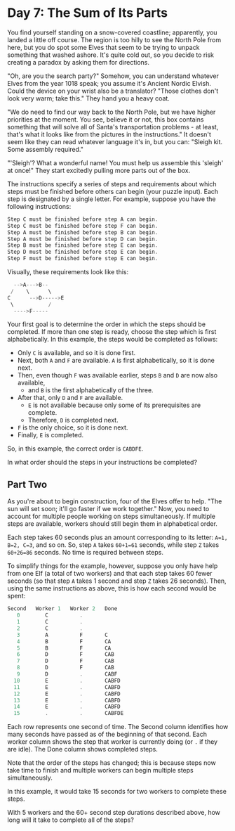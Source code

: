 # Day 7: The Sum of Its Parts

You find yourself standing on a snow-covered coastline;
apparently, you landed a little off course.
The region is too hilly to see the North Pole from here,
but you do spot some Elves that seem to be trying to unpack
something that washed ashore. It's quite cold out,
so you decide to risk creating a paradox by asking them for directions.

"Oh, are you the search party?" Somehow, you can understand whatever
Elves from the year 1018 speak; you assume it's Ancient Nordic Elvish.
Could the device on your wrist also be a translator?
"Those clothes don't look very warm; take this." They hand you a heavy coat.

"We do need to find our way back to the North Pole,
but we have higher priorities at the moment.
You see, believe it or not, this box contains something
that will solve all of Santa's transportation problems -
at least, that's what it looks like from the pictures in
the instructions." It doesn't seem like they can read whatever
language it's in, but you can: "Sleigh kit. Some assembly required."

"'Sleigh'? What a wonderful name! You must help us assemble this 'sleigh' at once!"
They start excitedly pulling more parts out of the box.

The instructions specify a series of steps and requirements about which steps
must be finished before others can begin (your puzzle input).
Each step is designated by a single letter.
For example, suppose you have the following instructions:

```scala
Step C must be finished before step A can begin.
Step C must be finished before step F can begin.
Step A must be finished before step B can begin.
Step A must be finished before step D can begin.
Step B must be finished before step E can begin.
Step D must be finished before step E can begin.
Step F must be finished before step E can begin.
```

Visually, these requirements look like this:

```scala
  -->A--->B--
 /    \      \
C      -->D----->E
 \           /
  ---->F-----
```

Your first goal is to determine the order in which the steps should be completed.
If more than one step is ready, choose the step which is first alphabetically.
In this example, the steps would be completed as follows:

- Only `C` is available, and so it is done first.
- Next, both `A` and `F` are available. `A` is first alphabetically, so it is done next.
- Then, even though `F` was available earlier, steps `B` and `D` are now also available,
  - and `B` is the first alphabetically of the three.
- After that, only `D` and `F` are available.
  - `E` is not available because only some of its prerequisites are complete.
  - Therefore, `D` is completed next.
- `F` is the only choice, so it is done next.
- Finally, `E` is completed.

So, in this example, the correct order is `CABDFE`.

In what order should the steps in your instructions be completed?

## Part Two

As you're about to begin construction, four of the Elves offer to help.
"The sun will set soon; it'll go faster if we work together."
Now, you need to account for multiple people working on steps simultaneously.
If multiple steps are available, workers should still begin them in alphabetical order.

Each step takes 60 seconds plus an amount corresponding to its letter:
`A=1, B=2, C=3`, and so on.
So, step `A` takes `60+1=61` seconds,
while step `Z` takes `60+26=86` seconds.
No time is required between steps.

To simplify things for the example, however,
suppose you only have help from one Elf (a total of two workers)
and that each step takes 60 fewer seconds
(so that step `A` takes 1 second and step `Z` takes 26 seconds).
Then, using the same instructions as above,
this is how each second would be spent:

```scala
Second   Worker 1   Worker 2   Done
   0        C          .
   1        C          .
   2        C          .
   3        A          F       C
   4        B          F       CA
   5        B          F       CA
   6        D          F       CAB
   7        D          F       CAB
   8        D          F       CAB
   9        D          .       CABF
  10        E          .       CABFD
  11        E          .       CABFD
  12        E          .       CABFD
  13        E          .       CABFD
  14        E          .       CABFD
  15        .          .       CABFDE
```

Each row represents one second of time.
The Second column identifies how many seconds have passed
as of the beginning of that second.
Each worker column shows the step that worker is currently doing
(or `.` if they are idle). The Done column shows completed steps.

Note that the order of the steps has changed;
this is because steps now take time to finish and
multiple workers can begin multiple steps simultaneously.

In this example, it would take 15 seconds for two workers to complete these steps.

With 5 workers and the 60+ second step durations described above,
how long will it take to complete all of the steps?
